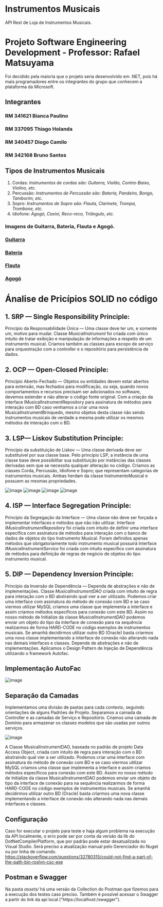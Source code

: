 # Instrumentos Musicais
API Rest de Loja de Instrumentos Musicais.

# Projeto Software Engineering Development - Professor: Rafael Matsuyama
Foi decidido pela maioria que o projeto seria desenvolvido em .NET, pois há mais programadores entre os integrantes do grupo que conhecem a plataforma da Microsoft.

## Integrantes

### RM 341621 Bianca Paulino
### RM 337095 Thiago Holanda
### RM 340457 Diogo Camilo
### RM 342168 Bruno Santos

## Tipos de Instrumentos Musicais

1. Cordas: *Instrumentos de cordas são: Guitarra, Violão, Contra-Baixo, Violino, etc.*
2. Percussão: *Instrumentos de Percussão são: Bateria, Pandeiro, Bongo, Tamborim, etc.*
3. Sopro: *Instrumentos de Sopro são: Flauta, Clarinete, Trompa, Trombone, etc.*
4. Idiofone: *Agogó, Caxixi, Reco-reco, Triângulo, etc.*

### Imagens de Guitarra, Bateria, Flauta e Agogó.

### [Guitarra](https://pt.wikipedia.org/wiki/Guitarra)

### [Bateria](https://www.madeinbrazil.com.br/produto/bateria-completa-action-sp525-bk-turbo-preto-bk-71428)

### [Flauta](https://pt.wikipedia.org/wiki/Flauta)

### [Agogó](https://en.wikipedia.org/wiki/Agog%C3%B4)

# Ánalise de Pricípios SOLID no código

## 1. SRP — Single Responsibility Principle:
Princípio da Responsabilidade Única — Uma classe deve ter um, e somente um, motivo para mudar.
Classe *MusicalInstrument* foi criada com único intuito de tratar exibição e manipulação de informações a respeito de um instrumento musical. Criamos também as classes para escopo de serviço para orquestração com a controller e o repositório para persistência de dados.

## 2. OCP — Open-Closed Principle:​
Princípio Aberto-Fechado — Objetos ou entidades devem estar abertos para extensão, mas fechados para modificação, ou seja, quando novos comportamentos e recursos precisam ser adicionados no software, devemos estender e não alterar o código fonte original.
Com a criação da interface IMusicalInstrumentRepository para assinatura de métodos para interação com BD caso venhamos a criar uma nova MusicalInstrumentBrinquedo, mesmo objetos desta classe não sendo instrumentos musicais de verdade a mesma pode utilizar os mesmos métodos de interação com o BD.
## 3. LSP— Liskov Substitution Principle:
Princípio da substituição de Liskov — Uma classe derivada deve ser substituível por sua classe base.
Pelo princípio LSP, a instância de uma classe base deve possibilitar sua substituição por instâncias das classes derivadas sem que se necessita qualquer alteração no código.
Criamos as classes Corda, Percussão, Idiofone e Sopro; que representam categorias de instrumentos musicais. Ambas herdam da classe InstrumentoMusical e possuem as mesmas propriedades.

![image](assets/imagens/classe_corda.PNG)
![image](assets/imagens/classe_percussao.PNG)
![image](assets/imagens/classe_sopro.PNG)
![image](assets/imagens/classe_idiofone.PNG)

## 4. ISP — Interface Segregation Principle:
Princípio da Segregação da Interface — Uma classe não deve ser forçada a implementar interfaces e métodos que não irão utilizar.
Interface *IMusicalInstrumentRepository* foi criada com intuito de definir uma interface específica com assinatura de métodos para interação com o banco de dados de objetos do tipo Instrumento Musical. Foram definidos apenas métodos que obrigatoriamente todo instrumento musical possuirá
Interface *IMusicalInstrumentService* foi criada com intuito específico com assinatura de métodos para definição de regras de negócio de objetos do tipo instrumento musical.

## 5. DIP — Dependency Inversion Principle:
Princípio da Inversão de Dependência — Dependa de abstrações e não de implementações.
Classe *MusicalInstrumentDAO* criada com intuito de regra para interação com o BD abstraindo qual vier a ser utilizado. Podemos criar uma interface com assinatura do método de conexão com BD e se caso viermos utilizar MySQL criamos uma classe que implementa a interface e assim criamos métodos específicos para conexão com este BD. Assim no nosso método de Initialize da classe *MusicalInstrumentDAO* podemos enviar um objeto do tipo da interface de conexão para na sequência realizarmos de forma HARD-CODE no código exemplos de instrumentos musicais. Se amanhã decidirmos utilizar outro BD (Oracle) basta criarmos uma nova classe implementando a interface de conexão não alterando nada nas demais interfaces e classes.
Depende de abstrações e não de implementações.
Aplicamos o Design Pattern de Injeção de Dependência utilizando o framework Autofac.


## Implementação AutoFac

![image](assets/imagens/configuracao_autofac.png)

## Separação da Camadas

Implementamos uma divisão de pastas para cada contexto, seguindo orientações de alguns Padrões de Projeto. Separamos a camada da Controller e as camadas de Serviço e Repositório. Criamos uma camada de Domínio para armazenar os classes modelos que são usadas por outros serviços.

![image](assets/imagens/pastas_solucao.png)

A Classe MusicalInstrumentDAO, baseada no padrão de projeto Data Access Object, criada com intuito de regra para interação com o BD abstraindo qual vier a ser utilizado. Podemos criar uma interface com assinatura do método de conexão com BD e se caso viermos utilizar MySQL criamos uma classe que implementa a interface e assim criamos métodos específicos para conexão com este BD. Assim no nosso método de Initialize da classe MusicalInstrumentDAO podemos enviar um objeto do tipo da interface de conexão para na sequência realizarmos de forma HARD-CODE no código exemplos de instrumentos musicais. Se amanhã decidirmos utilizar outro BD (Oracle) basta criarmos uma nova classe implementando a interface de conexão não alterando nada nas demais interfaces e classes.


## Configuração 
Caso for executar o projeto para teste e haja algum problema na execução da API localmente, o erro pode ser por conta da versão da lib do DotNetCompilerPlatform,
que por padrão pode estar desatualizada no Visual Studio. Será preciso a atualização manual pelo Gerenciador do Nuget ou por linha de comando.
https://stackoverflow.com/questions/32780315/could-not-find-a-part-of-the-path-bin-roslyn-csc-exe

## Postman e Swagger

Na pasta *assets/* há uma versão da Collection do Postman que fizemos para a execução dos testes caso preciso. Também é possível acessar o Swagger a partir do link
da api local ("https://localhost:<port>/swagger").



